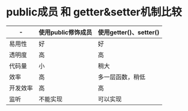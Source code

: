---
---

# public成员 和 getter&setter机制比较

|-|使用public修饰成员|使用getter()、setter()|
|-|-|-|
|易用性|好|好|
|透明度|高|高|
|代码量|小|稍大|
|效率|高|多一层函数，稍低|
|开发效率|高|高|
|监听|不能实现|可以实现|